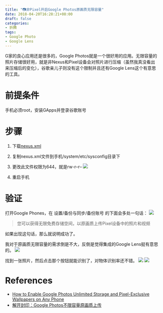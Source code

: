 ```yaml
---
title: "📷非Pixel开启Google Photos原画质无限容量"
date: 2018-04-20T16:28:21+08:00
draft: false
categories:
- 折腾
tags:
- Google Photo
- Google Lens
---
```


G家的良心应用还是很多的，Google Photos就是一个很好用的应用。无限容量的照片存储很好用，就是非Nexus和Pixel设备会对照片进行压缩（虽然我真没看出来压缩后的变化），谷歌亲儿子则没有这个限制并且还有Google Lens这个有意思的工具。

<!--more-->

# 前提条件

手机必须root，安装GApps并登录谷歌账号

# 步骤

1. 下载[nexus.xml](http://7b1ft4.com1.z0.glb.clouddn.com/nexus.xml?attname=)
2. 复制nexus.xml文件到手机/system/etc/sysconfig目录下
3. 更改此文件权限为644，就是rw-r–r–
![](https://ws1.sinaimg.cn/orj360/0067saHNgy1fqj8minmjoj30u01hcad6.jpg)

4. 重启手机

# 验证
打开Google Phones，在 设置/备份与同步/备份账号 的下面会多处一句话：
![](https://ws1.sinaimg.cn/mw690/0067saHNgy1fqj8ttzgdbj30tz0eudh8.jpg)

> 您可以获得无限免费存储空间，以原画质上传Pixel设备中的照片和视频

如果出现这句话，那么就说明成功了。

我对于原画质无限容量的需求倒是不大，反倒是觉得集成的Google Lens挺有意思的。
![](https://ws1.sinaimg.cn/large/0067saHNgy1fqjax9mr0kj31m91d14qp.jpg)

找到一张照片，然后点击那个按钮就能识别了，对物体识别率还不错。
![](https://ws1.sinaimg.cn/large/0067saHNgy1fqjb0knh3bj31ob1hchdt.jpg)
![](https://ws1.sinaimg.cn/large/0067saHNgy1fqjbbd3013j31ob1hc7wh.jpg)

# References
- [How to Enable Google Photos Unlimited Storage and Pixel-Exclusive Wallpapers on Any Phone](https://www.xda-developers.com/enable-google-photos-unlimited-storage/)
- [解开封印：Google Photos不限容量原画质上传](https://otichi.com/google-photos-unlimited-storage-original-size.html)